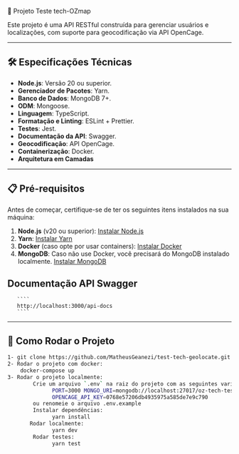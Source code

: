 🌟 Projeto Teste tech-OZmap

Este projeto é uma API RESTful construída para gerenciar usuários e localizações, com suporte para geocodificação via API OpenCage.

---

## 🛠 **Especificações Técnicas**

- **Node.js**: Versão 20 ou superior.
- **Gerenciador de Pacotes**: Yarn.
- **Banco de Dados**: MongoDB 7+.
- **ODM**: Mongoose.
- **Linguagem**: TypeScript.
- **Formatação e Linting**: ESLint + Prettier.
- **Testes**: Jest.
- **Documentação da API**: Swagger.
- **Geocodificação**: API OpenCage.
- **Containerização**: Docker.
- **Arquitetura em Camadas**

---

## 📋 **Pré-requisitos**

Antes de começar, certifique-se de ter os seguintes itens instalados na sua máquina:

1. **Node.js** (v20 ou superior): [Instalar Node.js](https://nodejs.org/)
2. **Yarn**: [Instalar Yarn](https://yarnpkg.com/getting-started/install)
3. **Docker** (caso opte por usar containers): [Instalar Docker](https://www.docker.com/)
4. **MongoDB**: Caso não use Docker, você precisará do MongoDB instalado localmente. [Instalar MongoDB](https://www.mongodb.com/)

 ## **Documentação API Swagger**
       ````
       http://localhost:3000/api-docs
       ````
---

## 🚀 **Como Rodar o Projeto**

```bash
1- git clone https://github.com/MatheusGeanezi/test-tech-geolocate.git
2- Rodar o projeto com docker:
    docker-compose up
3- Rodar o projeto localmente:
        Crie um arquivo `.env` na raiz do projeto com as seguintes variáveis:
              PORT=3000 MONGO_URI=mongodb://localhost:27017/oz-tech-test
              OPENCAGE_API_KEY=0768e57206db4935975a585de7e9c790
        ou renomeie o arquivo .env.example
        Instalar dependências:
              yarn install
       Rodar localmente:
              yarn dev
        Rodar testes:
              yarn test

```
